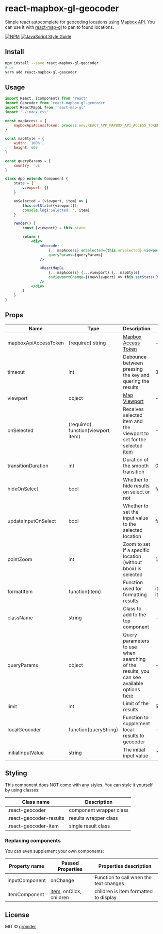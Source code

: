# react-mapbox-gl-geocoder

Simple react autocomplete for geocoding locations using [Mapbox API](https://www.mapbox.com/api-documentation/?language=JavaScript#introduction). You can use it with [react-map-gl](https://github.com/uber/react-map-gl) to pan to found locations.

[![NPM](https://img.shields.io/npm/v/react-mapbox-gl-geocoder.svg)](https://www.npmjs.com/package/react-mapbox-gl-geocoder) [![JavaScript Style Guide](https://img.shields.io/badge/code_style-standard-brightgreen.svg)](https://standardjs.com)

## Install

```bash
npm install --save react-mapbox-gl-geocoder
# or
yarn add react-mapbox-gl-geocoder
```

## Usage

```jsx
import React, {Component} from 'react'
import Geocoder from 'react-mapbox-gl-geocoder'
import ReactMapGL from 'react-map-gl'
import './index.css'

const mapAccess = {
    mapboxApiAccessToken: process.env.REACT_APP_MAPBOX_API_ACCESS_TOKEN
}

const mapStyle = {
    width: '100%',
    height: 600
}

const queryParams = {
    country: 'us'
}

class App extends Component {
    state = {
        viewport: {}
    }

    onSelected = (viewport, item) => {
        this.setState({viewport});
        console.log('Selected: ', item)
    }

    render() {
        const {viewport} = this.state

        return (
            <div>
                <Geocoder
                    {...mapAccess} onSelected={this.onSelected} viewport={viewport} hideOnSelect={true}
                    queryParams={queryParams}
                />

                <ReactMapGL
                    {...mapAccess} {...viewport} {...mapStyle}
                    onViewportChange={(newViewport) => this.setState({viewport: newViewport})}
                />
            </div>
        )
    }
}
```

## Props

| Name                 | Type              | Description | Default |
| -------------------- | ----------------- | ----------- | ------- |
| mapboxApiAccessToken | (required) string | [Mapbox Access Token](https://www.mapbox.com/help/define-access-token/) | - |
| timeout              | int               | Debounce between pressing the key and quering the results | 300 |
| viewport | object | [Map Viewport](https://uber.github.io/react-map-gl/#/documentation/api-reference/static-map?section=map-state) | - |
| onSelected | (required) function(viewport, item) | Receives selected item and the viewport to set for the selected [item](https://www.mapbox.com/api-documentation/?language=JavaScript#response-object) | - |
| transitionDuration | int | Duration of the smooth transition | 0 |
| hideOnSelect | bool | Whether to hide results on select or not | false |
| updateInputOnSelect | bool | Whether to set the input value to the selected location | false |
| pointZoom | int | Zoom to set if a specific location (without bbox) is selected | 16 |
| formatItem | function(item) | Function used for formatting results | item => item.place_name |
| className | string | Class to add to the top component | - |
| queryParams | object | Query parameters to use when searching of the results, you can see available options [here](https://www.mapbox.com/api-documentation/?language=JavaScript#search-for-places) | - |
| limit | int | Limit of the results | 5 |
| localGeocoder | function(queryString) | Function to supplement local results to geocoder | - |
| initialInputValue | string | The initial input value | '' |

## Styling

This component does NOT come with any styles. You can style it yourself by using classes:

| Class name | Description |
| --- | --- |
| .react-geocoder | component wrapper class |
| .react-geocoder-results | results wrapper class |  
| .react-geocoder-item | single result class |

### Replacing components

You can even supplement your own components:

| Property name | Passed Properties | Properties description |
| --- | --- | --- |
| inputComponent | onChange | Function to call when the text changes |
| itemComponent | [item](https://www.mapbox.com/api-documentation/?language=JavaScript#response-object), onClick, children | children is item formatted to display | 

## License

MIT © [groinder](https://github.com/groinder)
